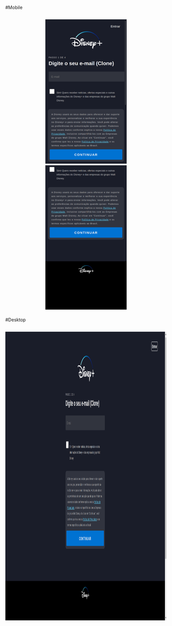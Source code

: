 #Mobile

<h2 align="center">
   <img src="assets/images/checkout-page.png" alt="" width="254" height="450">
   <img src="assets/images/checkout-page-footer.png" alt="" width="254" height="450">
</h2>

#Desktop

<h2 align="center">
   <img src="assets/images/checkout-page-desktop.png" alt="" width="1440" height="900">
</h2>

